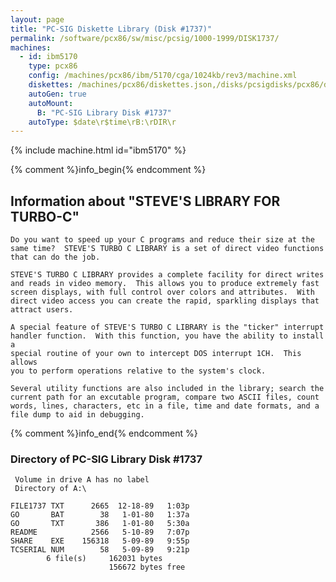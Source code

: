 ```yaml
---
layout: page
title: "PC-SIG Diskette Library (Disk #1737)"
permalink: /software/pcx86/sw/misc/pcsig/1000-1999/DISK1737/
machines:
  - id: ibm5170
    type: pcx86
    config: /machines/pcx86/ibm/5170/cga/1024kb/rev3/machine.xml
    diskettes: /machines/pcx86/diskettes.json,/disks/pcsigdisks/pcx86/diskettes.json
    autoGen: true
    autoMount:
      B: "PC-SIG Library Disk #1737"
    autoType: $date\r$time\rB:\rDIR\r
---
```


{% include machine.html id="ibm5170" %}

{% comment %}info_begin{% endcomment %}

## Information about "STEVE'S LIBRARY FOR TURBO-C"

    Do you want to speed up your C programs and reduce their size at the
    same time?  STEVE'S TURBO C LIBRARY is a set of direct video functions
    that can do the job.
    
    STEVE'S TURBO C LIBRARY provides a complete facility for direct writes
    and reads in video memory.  This allows you to produce extremely fast
    screen displays, with full control over colors and attributes.  With
    direct video access you can create the rapid, sparkling displays that
    attract users.
    
    A special feature of STEVE'S TURBO C LIBRARY is the "ticker" interrupt
    handler function.  With this function, you have the ability to install a
    special routine of your own to intercept DOS interrupt 1CH.  This allows
    you to perform operations relative to the system's clock.
    
    Several utility functions are also included in the library; search the
    current path for an excutable program, compare two ASCII files, count
    words, lines, characters, etc in a file, time and date formats, and a
    file dump to aid in debugging.
{% comment %}info_end{% endcomment %}


### Directory of PC-SIG Library Disk #1737

     Volume in drive A has no label
     Directory of A:\

    FILE1737 TXT      2665  12-18-89   1:03p
    GO       BAT        38   1-01-80   1:37a
    GO       TXT       386   1-01-80   5:30a
    README            2566   5-10-89   7:07p
    SHARE    EXE    156318   5-09-89   9:55p
    TCSERIAL NUM        58   5-09-89   9:21p
            6 file(s)     162031 bytes
                          156672 bytes free
